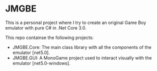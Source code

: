 # JMGBE

This is a personal project where I try to create an original Game Boy emulator with pure C# in .Net Core 3.0.

This repo containse the following projects:
- JMGBE.Core: The main class library with all the components of the emulator [net5.0].
- JMGBE.GUI: A MonoGame project used to interact visually with the emulator [net5.0-windows].
